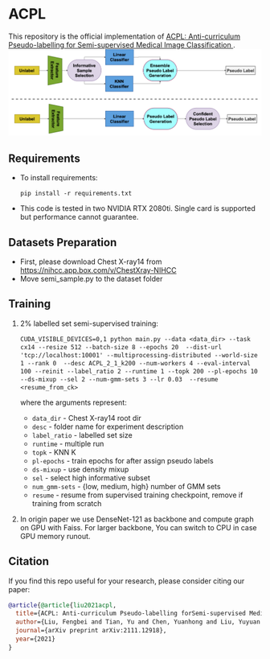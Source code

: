 # ACPL

This repository is the official implementation of [ACPL: Anti-curriculum Pseudo-labelling for Semi-supervised Medical Image Classification ](https://arxiv.org/abs/2111.12918). 
![Structure](figs/Page1General.png)
<!-- ![Framework](figs/framework.png) -->

## Requirements

- To install requirements:
  ```setup
  pip install -r requirements.txt
  ```
- This code is tested in two NVIDIA RTX 2080ti. Single card is supported but performance cannot guarantee. 
## Datasets Preparation
- First, please download Chest X-ray14 from https://nihcc.app.box.com/v/ChestXray-NIHCC
- Move semi_sample.py to the dataset folder
## Training
1. 2% labelled set semi-supervised training:
    ```
    CUDA_VISIBLE_DEVICES=0,1 python main.py --data <data_dir> --task cx14 --resize 512 --batch-size 8 --epochs 20  --dist-url 'tcp://localhost:10001' --multiprocessing-distributed --world-size 1 --rank 0  --desc ACPL_2_1_k200 --num-workers 4 --eval-interval 100 --reinit --label_ratio 2 --runtime 1 --topk 200 --pl-epochs 10  --ds-mixup --sel 2 --num-gmm-sets 3 --lr 0.03  --resume <resume_from_ck>
    ```
    where the arguments represent:
      * `data_dir` - Chest X-ray14 root dir
      * `desc` - folder name for experiment description
      * `label_ratio` - labelled set size
      * `runtime` - multiple run
      * `topk` - KNN K
      * `pl-epochs` - train epochs for after assign pseudo labels
      * `ds-mixup` - use density mixup
      * `sel` - select high informative subset
      * `num_gmm-sets` - {low, medium, high} number of GMM sets
      * `resume` - resume from supervised training checkpoint, remove if training from scratch

2. In origin paper we use DenseNet-121 as backbone and compute graph on GPU with Faiss. For larger backbone, You can switch to CPU in case GPU memory runout.
## Citation

If you find this repo useful for your research, please consider citing our paper:

```bibtex
@article{@article{liu2021acpl,
  title={ACPL: Anti-curriculum Pseudo-labelling forSemi-supervised Medical Image Classification},
  author={Liu, Fengbei and Tian, Yu and Chen, Yuanhong and Liu, Yuyuan and Belagiannis, Vasileios and Carneiro, Gustavo},
  journal={arXiv preprint arXiv:2111.12918},
  year={2021}
}
```

<!-- # ACPL: Anti-curriculum Pseudo-labelling for Semi-supervised Medical Image Classification
## Introduction
Pytorch code for *ACPL* paper
## Prerequisites
Required packages to run:
* Python 3.8
* Pytorch 1.10.0
* torchvision 0.11.1
* loguru 0.5.3
* faiss 1.7.1

The code is tested in two NVIDIA GTX 2080ti. Single card is supported but performance cannot guarantee.

## Quick run of the code
1. First, please download Chest X-ray14 from https://nihcc.app.box.com/v/ChestXray-NIHCC  
2. Move train_val_list_2_1.txt to data directory
3. 2% labelled set semi-supervised training:
    ```
    CUDA_VISIBLE_DEVICES=0,1 python main.py --data <data_dir> --task cx14 --resize 512 --batch-size 8 --epochs 20  --dist-url 'tcp://localhost:10001' --multiprocessing-distributed --world-size 1 --rank 0  --desc ACPL_2_1_k200 --num-workers 4 --eval-interval 100 --reinit --label_ratio 2 --runtime 1 --topk 200 --pl-epochs 10  --ds-mixup --sel 2 --num-gmm-sets 3 --lr 0.03  --resume <resume_from_ck>
    ```
    where the arguments represent:
      * `data_dir` - Chest X-ray14 root dir
      * `desc` - folder name for experiment description
      * `label_ratio` - labelled set size
      * `runtime` - multiple run
      * `topk` - KNN K
      * `pl-epochs` - train epochs for after assign pseudo labels
      * `ds-mixup` - use density mixup
      * `sel` - select high informative subset
      * `num_gmm-sets` - {low, medium, high} number of GMM sets
      * `resume` - resume from supervised training checkpoint, remove if training from scratch -->
